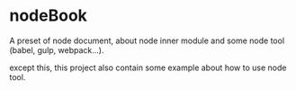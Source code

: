 # nodeBook

A preset of node document, about node inner module and some node tool (babel, gulp, webpack...).

except this, this project also contain some example about how to use node tool.
